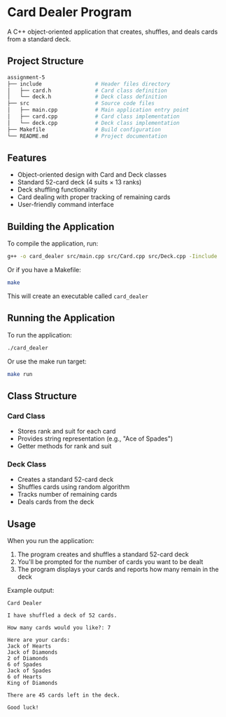 # Card Dealer Program

A C++ object-oriented application that creates, shuffles, and deals cards from a standard deck.

## Project Structure

```bash
assignment-5
├── include                 # Header files directory
│   ├── card.h              # Card class definition
│   └── deck.h              # Deck class definition
├── src                     # Source code files
│   ├── main.cpp            # Main application entry point
│   ├── card.cpp            # Card class implementation
│   └── deck.cpp            # Deck class implementation
├── Makefile                # Build configuration
└── README.md               # Project documentation
```

## Features

- Object-oriented design with Card and Deck classes
- Standard 52-card deck (4 suits × 13 ranks)
- Deck shuffling functionality
- Card dealing with proper tracking of remaining cards
- User-friendly command interface

## Building the Application

To compile the application, run:

```bash
g++ -o card_dealer src/main.cpp src/Card.cpp src/Deck.cpp -Iinclude
```

Or if you have a Makefile:

```bash
make
```

This will create an executable called `card_dealer`

## Running the Application

To run the application:

```bash
./card_dealer
```

Or use the make run target:

```bash
make run
```

## Class Structure

### Card Class
- Stores rank and suit for each card
- Provides string representation (e.g., "Ace of Spades")
- Getter methods for rank and suit

### Deck Class
- Creates a standard 52-card deck
- Shuffles cards using random algorithm
- Tracks number of remaining cards
- Deals cards from the deck

## Usage

When you run the application:

1. The program creates and shuffles a standard 52-card deck
2. You'll be prompted for the number of cards you want to be dealt
3. The program displays your cards and reports how many remain in the deck

Example output:
```
Card Dealer

I have shuffled a deck of 52 cards.

How many cards would you like?: 7

Here are your cards:
Jack of Hearts
Jack of Diamonds
2 of Diamonds
6 of Spades
Jack of Spades
6 of Hearts
King of Diamonds

There are 45 cards left in the deck.

Good luck!
```